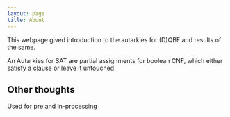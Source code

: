 ```yaml
---
layout: page
title: About
---
```


This webpage gived introduction to the autarkies for (D)QBF and results of the same. 

An Autarkies for SAT are partial assignments for boolean CNF, which either satisfy a clause or leave it untouched.

## Other thoughts
Used for pre and in-processing

